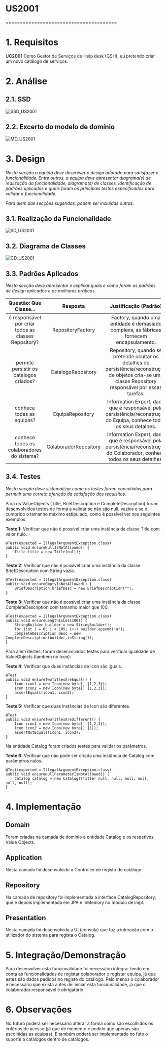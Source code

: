 # US2001
=======================================


# 1. Requisitos

**UC2001** Como Gestor de Serviços de Help desk (GSH), eu pretendo criar um novo catálogo de serviços.

# 2. Análise

## 2.1. SSD

![SSD_US2001](SSD_2001.svg)

## 2.2. Excerto do modelo de domínio

![MD_US2001](MD_2001.svg)

# 3. Design

*Nesta secção a equipa deve descrever o design adotado para satisfazer a funcionalidade. Entre outros, a equipa deve apresentar diagrama(s) de realização da funcionalidade, diagrama(s) de classes, identificação de padrões aplicados e quais foram os principais testes especificados para validar a funcionalidade.*

*Para além das secções sugeridas, podem ser incluídas outras.*

## 3.1. Realização da Funcionalidade

![SD_US2001](SD_2001.svg)

## 3.2. Diagrama de Classes

![CD_US2001](CD_2001.svg)

## 3.3. Padrões Aplicados

*Nesta secção deve apresentar e explicar quais e como foram os padrões de design aplicados e as melhores práticas.*

Questão: Que Classe...|Resposta|Justificação (Padrão)|
|:----:|:---------------:|:-----:|
|é responsável por criar todos as classes Repository?|RepositoryFactory|Factory, quando uma entidade é demasiado complexa, as fábricas fornecem encapsulamento.|
|permite persistir os catalogos criados? |CatalogoRepository|Repository, quando se pretende ocultar os detalhes de persistência/reconstrução de objetos cria-se uma classe Repository responsável por essas tarefas.|
|conhece todas as equipas?|EquipaRepository|Information Expert, dado que é responsável pela persistência/reconstrução do Equipa, conhece todos os seus detalhes.|
|conhece todos os colaboradores do sistema?|ColaboradorRepository|Information Expert, dado que é responsável pela persistência/reconstrução do Colaborador, conhece todos os seus detalhes.|

## 3.4. Testes 
*Nesta secção deve sistematizar como os testes foram concebidos para permitir uma correta aferição da satisfação dos requisitos.*

Para os ValueObjects (Title, BriefDescription e CompleteDescription) foram desenvolvidos testes de forma a validar se não são null, vazios e se é cumprido o tamanho máximo estipulado, como é possível ver nos seguintes exemplos:

**Teste 1:** Verificar que não é possível criar uma instância da classe Title com valor nulo.

	@Test(expected = IllegalArgumentException.class)
    public void ensureNullIsNotAllowed() {
        Title title = new Title(null);
    }

**Teste 2:** Verificar que não é possível criar uma instância da classe BriefDescription com String vazia.

	@Test(expected = IllegalArgumentException.class)
    public void ensureEmptyIsNotAllowed() {
        BriefDescription briefDesc = new BriefDescription("");
    }

**Teste 3:** Verificar que não é possível criar uma instância da classe CompleteDescription com tamanho maior que 100.

	@Test(expected = IllegalArgumentException.class)
    public void ensureLengthIsLess100() {
        StringBuilder builder = new StringBuilder();
        for (int i = 0; i < 105; i++) builder.append("a");
        CompleteDescription desc = new CompleteDescription(builder.toString());
    }

Para além destes, foram desenvolvidos testes para verificar igualdade de ValueObjects (também no Icon):

**Teste 4:** Verificar que duas instâncias de Icon são iguais.

	@Test
    public void ensureTwoTitlesAreEqual() {
        Icon icon1 = new Icon(new byte[] {1,2,3});
        Icon icon2 = new Icon(new byte[] {1,2,3});
        assertEquals(icon1, icon2);
    }

**Teste 5:** Verificar que duas instâncias de Icon são diferentes.

	@Test
    public void ensureTwoTitlesAreDifferent() {
        Icon icon1 = new Icon(new byte[] {1,2,3});
        Icon icon2 = new Icon(new byte[] {1});
        assertNotEquals(icon1, icon2);
    }

Na entidade Catalog foram criados testes para validar os parâmetros.

**Teste 6:** Verificar que não pode ser criada uma instância de Catalog com parâmetros nulos.

	@Test(expected = IllegalArgumentException.class)
    public void ensureNullParameterIsNotAllowed() {
        Catalog catalog = new Catalog((Title) null, null, null, null, null, null);
    }

# 4. Implementação

## Domain

Foram criadas na camada de domínio a entidade Catalog e os respetivos Value Objects.

## Application

Nesta camada foi desenvolvido o Controller de registo de catálogo

## Repository

Na camada de repository foi implementada a interface CatalogRepository, que é depois implementada em JPA e InMemory no módulo de impl.

## Presentation

Nesta camada foi desenvolvida a UI (consola) que faz a interação com o utilizador do sistema para regista o Catalog.

# 5. Integração/Demonstração

Para desenvolver esta funcionalidade foi necessário integrar tendo em conta as funcionalidades de registar colaborador e registar equipa, já que estes são dados pedidos no registo do catálogo. Pelo menos o colaborador é necessário que exista antes de iniciar esta funcionalidade, já que o colaborador responsável é obrigatório.

# 6. Observações

No futuro poderá ser necessário alterar a forma como são escolhidos os critérios de acesso (já que de momento é pedido que apenas são escolhidas as equipas). E também poderá ser implementado no futo o suporte a catálogos dentro de catálogos.
